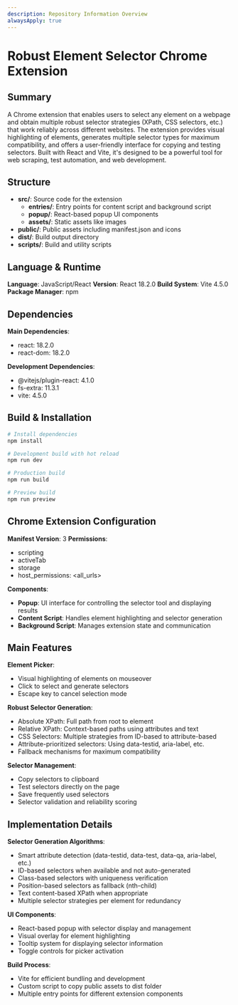 ```yaml
---
description: Repository Information Overview
alwaysApply: true
---
```


# Robust Element Selector Chrome Extension

## Summary
A Chrome extension that enables users to select any element on a webpage and obtain multiple robust selector strategies (XPath, CSS selectors, etc.) that work reliably across different websites. The extension provides visual highlighting of elements, generates multiple selector types for maximum compatibility, and offers a user-friendly interface for copying and testing selectors. Built with React and Vite, it's designed to be a powerful tool for web scraping, test automation, and web development.

## Structure
- **src/**: Source code for the extension
  - **entries/**: Entry points for content script and background script
  - **popup/**: React-based popup UI components
  - **assets/**: Static assets like images
- **public/**: Public assets including manifest.json and icons
- **dist/**: Build output directory
- **scripts/**: Build and utility scripts

## Language & Runtime
**Language**: JavaScript/React
**Version**: React 18.2.0
**Build System**: Vite 4.5.0
**Package Manager**: npm

## Dependencies
**Main Dependencies**:
- react: 18.2.0
- react-dom: 18.2.0

**Development Dependencies**:
- @vitejs/plugin-react: 4.1.0
- fs-extra: 11.3.1
- vite: 4.5.0

## Build & Installation
```bash
# Install dependencies
npm install

# Development build with hot reload
npm run dev

# Production build
npm run build

# Preview build
npm run preview
```

## Chrome Extension Configuration
**Manifest Version**: 3
**Permissions**:
- scripting
- activeTab
- storage
- host_permissions: <all_urls>

**Components**:
- **Popup**: UI interface for controlling the selector tool and displaying results
- **Content Script**: Handles element highlighting and selector generation
- **Background Script**: Manages extension state and communication

## Main Features
**Element Picker**:
- Visual highlighting of elements on mouseover
- Click to select and generate selectors
- Escape key to cancel selection mode

**Robust Selector Generation**:
- Absolute XPath: Full path from root to element
- Relative XPath: Context-based paths using attributes and text
- CSS Selectors: Multiple strategies from ID-based to attribute-based
- Attribute-prioritized selectors: Using data-testid, aria-label, etc.
- Fallback mechanisms for maximum compatibility

**Selector Management**:
- Copy selectors to clipboard
- Test selectors directly on the page
- Save frequently used selectors
- Selector validation and reliability scoring

## Implementation Details
**Selector Generation Algorithms**:
- Smart attribute detection (data-testid, data-test, data-qa, aria-label, etc.)
- ID-based selectors when available and not auto-generated
- Class-based selectors with uniqueness verification
- Position-based selectors as fallback (nth-child)
- Text content-based XPath when appropriate
- Multiple selector strategies per element for redundancy

**UI Components**:
- React-based popup with selector display and management
- Visual overlay for element highlighting
- Tooltip system for displaying selector information
- Toggle controls for picker activation

**Build Process**:
- Vite for efficient bundling and development
- Custom script to copy public assets to dist folder
- Multiple entry points for different extension components